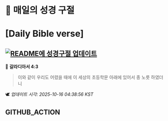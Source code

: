 # 🙏 매일의 성경 구절
# [Daily Bible verse]
## [![README에 성경구절 업데이트](https://github.com/DONGSUKA/first_test/actions/workflows/update-readme-bible.yml/badge.svg)](https://github.com/DONGSUKA/first_test/actions/workflows/update-readme-bible.yml)
<!-- START_BIBLE_VERSE -->
📖 **갈라디아서 4:3**
> 이와 같이 우리도 어렸을 때에 이 세상의 초등학문 아래에 있어서 종 노릇 하였더니

🕊️ _업데이트 시각: 2025-10-16 04:38:56 KST_
  <!-- END_BIBLE_VERSE -->
## GITHUB_ACTION
